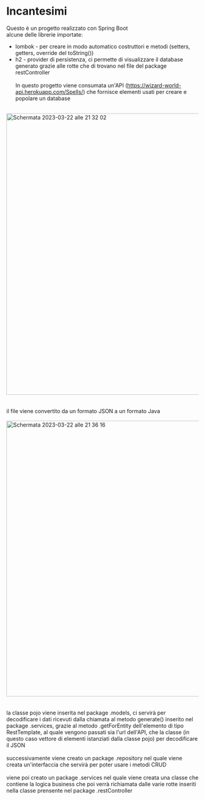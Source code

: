 # Incantesimi

Questo è un progetto realizzato con Spring Boot
<br>alcune delle librerie importate:
- lombok - per creare in modo automatico costruttori e metodi (setters, getters, override del toString())
- h2 - provider di persistenza, ci permette di visualizzare il database generato grazie alle rotte che di trovano nel file del package restController
<br><br>In questo progetto viene consumata un'API (https://wizard-world-api.herokuapp.com/Spells/) che fornisce elementi usati per creare e popolare un database 
<br><br>
<img width="738" alt="Schermata 2023-03-22 alle 21 32 02" src="https://user-images.githubusercontent.com/91018701/227030963-8ad53e11-88ae-417c-a235-b8b022195ee0.png">
<br><br><br>
il file viene convertito da un formato JSON a un formato Java
<br><br>
<img width="723" alt="Schermata 2023-03-22 alle 21 36 16" src="https://user-images.githubusercontent.com/91018701/227031856-1b9fea2b-7c59-4495-8d60-2be3b781c519.png">
<br><br><br>
la classe pojo viene inserita nel package .models, ci servirà per decodificare i dati ricevuti dalla chiamata al metodo generate() inserito nel package .services, grazie al metodo .getForEntity dell'elemento di tipo RestTemplate, al quale vengono passati sia l'url dell'API, che la classe (in questo caso vettore di elementi istanziati dalla classe pojo) per decodificare il JSON
<br><br>
successivamente viene creato un package .repository
nel quale viene creata un'interfaccia che servirà per poter usare i metodi CRUD 
<br><br>
viene poi creato un package .services
nel quale viene creata una classe che contiene la logica business che poi verrà richiamata dalle varie rotte inseriti nella classe prensente nel package .restController


